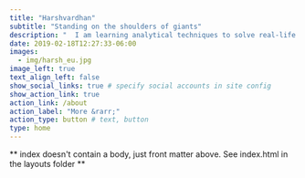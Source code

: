 ```yaml
---
title: "Harshvardhan"
subtitle: "Standing on the shoulders of giants"
description: "  I am learning analytical techniques to solve real-life problems. The [end goal](/how-to-decide-to-do-or-not-to-do/) is to have a free, humanistic and happy world. In my free time, I read, trek, cook and listen to music."
date: 2019-02-18T12:27:33-06:00
images:
  - img/harsh_eu.jpg
image_left: true
text_align_left: false
show_social_links: true # specify social accounts in site config
show_action_link: true
action_link: /about
action_label: "More &rarr;"
action_type: button # text, button
type: home
---
```


** index doesn't contain a body, just front matter above.
See index.html in the layouts folder **

